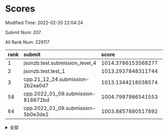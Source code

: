 # Scores

Modified Time: 2022-02-20 22:04:24

Submit Num: 207

All Rank Num: 229117

| rank |               submit               |       score        |       sigma        | pk_num |
| :--- | :--------------------------------- | :----------------- | :----------------- | :----- |
| 1    | jsonzb.test.submission_level_4     | 1014.3786153568277 | 0.8466775526609531 | 4427   |
| 2    | jsonzb.test.test_1                 | 1013.2937848311744 | 0.7831706288654176 | 4433   |
| 3    | cpp.21_12_24.submission-2b2ea0d7   | 1013.1344218038574 | 0.7951675551863485 | 4427   |
| 58   | cpp.2022_01_09.submission-816672bd | 1004.7997986541553 | 0.7197307501144367 | 4426   |
| 64   | cpp.2022_01_09.submission-5b0e3de2 | 1003.8857880517892 | 0.7295092132851317 | 4428   |


<details>
<summary>全部</summary>

| rank |                 submit                 |       score        |       sigma        | pk_num |
| :--- | :------------------------------------- | :----------------- | :----------------- | :----- |
| 1    | jsonzb.test.submission_level_4         | 1014.3786153568277 | 0.8466775526609531 | 4427   |
| 2    | jsonzb.test.test_1                     | 1013.2937848311744 | 0.7831706288654176 | 4433   |
| 3    | cpp.21_12_24.submission-2b2ea0d7       | 1013.1344218038574 | 0.7951675551863485 | 4427   |
| 4    | gobigger.level_3.submission_level_3_4  | 1011.5443185671535 | 0.7618457178374347 | 4421   |
| 5    | gobigger.level_3.submission_level_3_9  | 1011.4133504498147 | 0.7557598437294257 | 4431   |
| 6    | gobigger.level_3.submission_level_3_31 | 1011.0390982586886 | 0.7443658940549461 | 4429   |
| 7    | gobigger.level_3.submission_level_3_44 | 1011.0120074955662 | 0.7722958802807577 | 4429   |
| 8    | gobigger.level_3.submission_level_3_1  | 1010.9625913653521 | 0.7693436811438943 | 4426   |
| 9    | gobigger.level_3.submission_level_3_22 | 1010.9481024678132 | 0.7544720563968497 | 4425   |
| 10   | gobigger.level_3.submission_level_3_46 | 1010.9097507916224 | 0.7982796243753943 | 4431   |
| 11   | gobigger.level_3.submission_level_3_28 | 1010.8395961581688 | 0.7550832549648232 | 4430   |
| 12   | gobigger.level_3.submission_level_3_0  | 1010.7649305392076 | 0.8073468252503367 | 4423   |
| 13   | gobigger.level_3.submission_level_3_2  | 1010.5723571514745 | 0.760631839041421  | 4428   |
| 14   | gobigger.level_3.submission_level_3_40 | 1010.5592150032055 | 0.7635876324741462 | 4432   |
| 15   | gobigger.level_3.submission_level_3_42 | 1010.5367942107871 | 0.7802779804577106 | 4436   |
| 16   | gobigger.level_3.submission_level_3_29 | 1010.5013460422653 | 0.7648776157608111 | 4430   |
| 17   | gobigger.level_3.submission_level_3_48 | 1010.489902789449  | 0.7736847070372052 | 4425   |
| 18   | gobigger.level_3.submission_level_3_14 | 1010.4336565451216 | 0.7685454621720418 | 4433   |
| 19   | gobigger.level_3.submission_level_3_5  | 1010.3983995031248 | 0.7662273197689624 | 4431   |
| 20   | gobigger.level_3.submission_level_3_30 | 1010.2412825347445 | 0.7613979053418233 | 4424   |
| 21   | gobigger.level_3.submission_level_3_32 | 1010.2102314463845 | 0.7562685574556431 | 4428   |
| 22   | gobigger.level_3.submission_level_3_11 | 1010.1922845738902 | 0.7590798279110157 | 4425   |
| 23   | gobigger.level_3.submission_level_3_17 | 1010.1638224333489 | 0.7341871174223693 | 4426   |
| 24   | gobigger.level_3.submission_level_3_8  | 1010.1521940090922 | 0.7749885988982683 | 4422   |
| 25   | gobigger.level_3.submission_level_3_35 | 1010.1114640527202 | 0.7860547951481307 | 4425   |
| 26   | gobigger.level_3.submission_level_3_37 | 1010.0741340927635 | 0.7694261089952057 | 4424   |
| 27   | gobigger.level_3.submission_level_3_43 | 1010.0737993397778 | 0.78268455220254   | 4433   |
| 28   | gobigger.level_3.submission_level_3_33 | 1010.0635569761663 | 0.7637334309526626 | 4430   |
| 29   | gobigger.level_3.submission_level_3_19 | 1009.9633381642079 | 0.7737522517474671 | 4432   |
| 30   | gobigger.level_3.submission_level_3_26 | 1009.9586498966697 | 0.7680851974831835 | 4431   |
| 31   | gobigger.level_3.submission_level_3_15 | 1009.9111348770572 | 0.7555157640224621 | 4426   |
| 32   | gobigger.level_3.submission_level_3_39 | 1009.8946152771651 | 0.7627213677344594 | 4428   |
| 33   | gobigger.level_3.submission_level_3_10 | 1009.8459370640526 | 0.7545672610944365 | 4428   |
| 34   | gobigger.level_3.submission_level_3_18 | 1009.8361297783189 | 0.7580451515975771 | 4428   |
| 35   | gobigger.level_3.submission_level_3_24 | 1009.7669252668034 | 0.7575398189154755 | 4429   |
| 36   | gobigger.level_3.submission_level_3_25 | 1009.7245807316181 | 0.7435909157085497 | 4428   |
| 37   | gobigger.level_3.submission_level_3_3  | 1009.7126346961807 | 0.7477805568018643 | 4430   |
| 38   | gobigger.level_3.submission_level_3_47 | 1009.7112621439435 | 0.7573702267818487 | 4428   |
| 39   | gobigger.level_3.submission_level_3_27 | 1009.6766623921169 | 0.7320157219448753 | 4428   |
| 40   | gobigger.level_3.submission_level_3_6  | 1009.6650190028698 | 0.7526928684908553 | 4424   |
| 41   | gobigger.level_3.submission_level_3_13 | 1009.5234010630276 | 0.7528901945170938 | 4427   |
| 42   | gobigger.level_3.submission_level_3_16 | 1009.516637290524  | 0.7539914353632063 | 4431   |
| 43   | gobigger.level_3.submission_level_3_36 | 1009.3308263560066 | 0.7456367541763684 | 4428   |
| 44   | gobigger.level_3.submission_level_3_38 | 1009.2037056639087 | 0.7748521126934024 | 4427   |
| 45   | gobigger.level_3.submission_level_3_34 | 1008.9993601715067 | 0.7362121354307194 | 4422   |
| 46   | gobigger.level_3.submission_level_3_41 | 1008.8250098225321 | 0.7595216909503235 | 4423   |
| 47   | gobigger.level_3.submission_level_3_49 | 1008.69891198145   | 0.7492965670299315 | 4430   |
| 48   | gobigger.level_3.submission_level_3_23 | 1008.6130443216588 | 0.7526643386488319 | 4427   |
| 49   | gobigger.level_3.submission_level_3_20 | 1008.504861782397  | 0.7391917616287441 | 4425   |
| 50   | gobigger.level_3.submission_level_3_21 | 1008.4536220705103 | 0.7353976023591965 | 4427   |
| 51   | gobigger.level_3.submission_level_3_45 | 1008.3157026272061 | 0.7610080379200108 | 4425   |
| 52   | gobigger.level_3.submission_level_3_12 | 1008.1441722455861 | 0.7497792569763838 | 4427   |
| 53   | gobigger.level_3.submission_level_3_7  | 1007.9759587815034 | 0.7424936086941538 | 4424   |
| 54   | gobigger.level_1.submission_level_1_2  | 1005.804291238628  | 0.7287709876037199 | 4428   |
| 55   | gobigger.level_1.submission_level_1_31 | 1004.9592977653527 | 0.7374895106819459 | 4427   |
| 56   | gobigger.level_1.submission_level_1_41 | 1004.822742357132  | 0.719429878215716  | 4426   |
| 57   | gobigger.level_1.submission_level_1_4  | 1004.8126375870448 | 0.7224220448471073 | 4433   |
| 58   | cpp.2022_01_09.submission-816672bd     | 1004.7997986541553 | 0.7197307501144367 | 4426   |
| 59   | gobigger.level_1.submission_level_1_43 | 1004.5267230323966 | 0.7343376495685339 | 4423   |
| 60   | gobigger.level_1.submission_level_1_47 | 1004.3072053116905 | 0.7170185582226429 | 4428   |
| 61   | gobigger.level_1.submission_level_1_44 | 1004.2272211333961 | 0.7174015341547029 | 4425   |
| 62   | gobigger.level_1.submission_level_1_11 | 1003.9509855057048 | 0.7228571353858756 | 4426   |
| 63   | gobigger.level_1.submission_level_1_16 | 1003.9366009938636 | 0.7170758256142327 | 4431   |
| 64   | cpp.2022_01_09.submission-5b0e3de2     | 1003.8857880517892 | 0.7295092132851317 | 4428   |
| 65   | gobigger.level_1.submission_level_1_13 | 1003.715699343315  | 0.7099768262046305 | 4431   |
| 66   | gobigger.level_1.submission_level_1_6  | 1003.6642308182994 | 0.7243013696948112 | 4425   |
| 67   | gobigger.level_1.submission_level_1_17 | 1003.6502737521852 | 0.709427596689887  | 4426   |
| 68   | gobigger.level_1.submission_level_1_18 | 1003.6244773914359 | 0.7239081730367466 | 4431   |
| 69   | gobigger.level_1.submission_level_1_40 | 1003.5955069186754 | 0.7122797286080137 | 4426   |
| 70   | gobigger.level_1.submission_level_1_15 | 1003.5576518146069 | 0.7158678421037875 | 4427   |
| 71   | gobigger.level_1.submission_level_1_5  | 1003.5326229230824 | 0.7225619830241572 | 4425   |
| 72   | gobigger.level_1.submission_level_1_8  | 1003.4723170914639 | 0.7259784867317322 | 4422   |
| 73   | gobigger.level_1.submission_level_1_37 | 1003.458943035757  | 0.7193137269125076 | 4425   |
| 74   | gobigger.level_1.submission_level_1_42 | 1003.4311037011005 | 0.714903544189715  | 4433   |
| 75   | gobigger.level_1.submission_level_1_46 | 1003.3025778795168 | 0.7175627036235062 | 4426   |
| 76   | gobigger.level_1.submission_level_1_26 | 1003.2880007445833 | 0.7233485097293867 | 4431   |
| 77   | gobigger.level_1.submission_level_1_48 | 1003.2521471421564 | 0.7116963548643002 | 4426   |
| 78   | gobigger.level_1.submission_level_1_32 | 1003.2154372625898 | 0.7173100034350038 | 4425   |
| 79   | gobigger.level_1.submission_level_1_22 | 1003.1871325863142 | 0.7182591755827613 | 4429   |
| 80   | gobigger.level_1.submission_level_1_45 | 1003.1514338226789 | 0.7089880734857293 | 4424   |
| 81   | gobigger.level_1.submission_level_1_35 | 1003.141839060267  | 0.717958371343469  | 4428   |
| 82   | gobigger.level_1.submission_level_1_23 | 1003.1094153471357 | 0.710957831314481  | 4430   |
| 83   | gobigger.level_1.submission_level_1_10 | 1002.9828118507166 | 0.7270943165168968 | 4425   |
| 84   | gobigger.level_1.submission_level_1_38 | 1002.9639815111509 | 0.727345500233444  | 4425   |
| 85   | gobigger.level_1.submission_level_1_14 | 1002.9492833708782 | 0.718146535942266  | 4422   |
| 86   | gobigger.level_1.submission_level_1_39 | 1002.9465157618853 | 0.717186715575998  | 4428   |
| 87   | gobigger.level_1.submission_level_1_36 | 1002.9447361731158 | 0.7232893930658493 | 4433   |
| 88   | gobigger.level_1.submission_level_1_25 | 1002.9165691936741 | 0.7116311972591324 | 4427   |
| 89   | gobigger.level_1.submission_level_1_20 | 1002.913005250363  | 0.7159066985440411 | 4427   |
| 90   | gobigger.level_1.submission_level_1_34 | 1002.8969474319035 | 0.7086126201960539 | 4426   |
| 91   | gobigger.level_1.submission_level_1_27 | 1002.8808655177402 | 0.7272282762147092 | 4428   |
| 92   | gobigger.level_1.submission_level_1_7  | 1002.8722653362486 | 0.7135644712793326 | 4421   |
| 93   | gobigger.level_1.submission_level_1_24 | 1002.7638460920684 | 0.7176941387038518 | 4427   |
| 94   | gobigger.level_1.submission_level_1_30 | 1002.7306391088425 | 0.7060268201892874 | 4424   |
| 95   | gobigger.level_1.submission_level_1_0  | 1002.6501924739885 | 0.7172866119174132 | 4424   |
| 96   | gobigger.level_1.submission_level_1_12 | 1002.6113365330199 | 0.7112760310429214 | 4426   |
| 97   | gobigger.level_1.submission_level_1_3  | 1002.5920856965781 | 0.7114542950396819 | 4429   |
| 98   | gobigger.level_1.submission_level_1_33 | 1002.5279396902208 | 0.7127783923333622 | 4426   |
| 99   | gobigger.level_1.submission_level_1_9  | 1002.3807881838819 | 0.7180598993265647 | 4426   |
| 100  | gobigger.level_1.submission_level_1_21 | 1002.3448280393724 | 0.6979597373618609 | 4429   |
| 101  | gobigger.level_1.submission_level_1_19 | 1002.1766917514931 | 0.7091290076280057 | 4425   |
| 102  | gobigger.level_1.submission_level_1_49 | 1002.119159198617  | 0.7104776154244102 | 4431   |
| 103  | gobigger.level_1.submission_level_1_29 | 1001.9523870989149 | 0.706208154343838  | 4422   |
| 104  | gobigger.level_1.submission_level_1_1  | 1001.1577823634946 | 0.7103158552450515 | 4426   |
| 105  | gobigger.level_1.submission_level_1_28 | 1001.0418473220052 | 0.7140357575813718 | 4427   |
| 106  | gobigger.random.submission_random_12   | 997.6456983804375  | 0.7093456503298763 | 4429   |
| 107  | gobigger.random.submission_random_10   | 997.4151331731389  | 0.6956303067447958 | 4427   |
| 108  | gobigger.random.submission_random_28   | 997.082042920865   | 0.7073743159398911 | 4429   |
| 109  | gobigger.random.submission_random_29   | 997.07436589141    | 0.7062213029579191 | 4427   |
| 110  | gobigger.random.submission_random_8    | 996.8386799133044  | 0.703095912929614  | 4428   |
| 111  | gobigger.random.submission_random_33   | 996.7438484313118  | 0.7066120790668605 | 4425   |
| 112  | gobigger.random.submission_random_1    | 996.6632232878811  | 0.7124936482207177 | 4428   |
| 113  | gobigger.random.submission_random_15   | 996.5769128543233  | 0.6969077017500872 | 4427   |
| 114  | gobigger.random.submission_random_22   | 996.5753827462837  | 0.710670508888369  | 4424   |
| 115  | gobigger.random.submission_random_11   | 996.4369206761424  | 0.720030376633253  | 4423   |
| 116  | gobigger.random.submission_random_17   | 996.3734576320076  | 0.7022228978687235 | 4427   |
| 117  | gobigger.random.submission_random_5    | 996.3151919690007  | 0.7105206114780256 | 4430   |
| 118  | gobigger.random.submission_random_30   | 996.2563099581307  | 0.7124903053502769 | 4424   |
| 119  | gobigger.random.submission_random_25   | 996.2168145769941  | 0.7030067176368101 | 4433   |
| 120  | gobigger.random.submission_random_23   | 996.2084580303622  | 0.7003545447026283 | 4428   |
| 121  | gobigger.random.submission_random_24   | 996.1658182664097  | 0.7096322087299113 | 4422   |
| 122  | gobigger.random.submission_random_38   | 996.1358781985028  | 0.71585875410208   | 4426   |
| 123  | gobigger.random.submission_random_43   | 996.1155291155084  | 0.7254541099561483 | 4426   |
| 124  | gobigger.random.submission_random_49   | 996.1152477400944  | 0.6942708864057772 | 4424   |
| 125  | gobigger.random.submission_random_32   | 996.1111836149296  | 0.7238965626597582 | 4427   |
| 126  | gobigger.random.submission_random_36   | 996.0801153788102  | 0.7048663665519233 | 4427   |
| 127  | gobigger.random.submission_random_19   | 996.0493618834804  | 0.7035866370787822 | 4429   |
| 128  | gobigger.random.submission_random_31   | 995.9757765010785  | 0.7221505650206436 | 4423   |
| 129  | gobigger.random.submission_random_18   | 995.9275509511997  | 0.7073247821830659 | 4431   |
| 130  | gobigger.random.submission_random_46   | 995.9225319143014  | 0.7211431066521307 | 4427   |
| 131  | gobigger.random.submission_random_42   | 995.7815276736535  | 0.7130411025801661 | 4428   |
| 132  | gobigger.random.submission_random_26   | 995.7562113601399  | 0.7085305766892316 | 4428   |
| 133  | gobigger.random.submission_random_47   | 995.7555302039532  | 0.7107586592327427 | 4427   |
| 134  | gobigger.random.submission_random_45   | 995.747026711275   | 0.7174342832085582 | 4430   |
| 135  | gobigger.random.submission_random_27   | 995.6982639237561  | 0.7037592303554343 | 4430   |
| 136  | gobigger.random.submission_random_44   | 995.6971320364722  | 0.7125097764671999 | 4431   |
| 137  | gobigger.random.submission_random_9    | 995.6825186947198  | 0.7100164902400766 | 4429   |
| 138  | gobigger.random.submission_random_6    | 995.6515019719654  | 0.7260204474889858 | 4429   |
| 139  | gobigger.random.submission_random_40   | 995.6411374705635  | 0.7127317131697252 | 4424   |
| 140  | gobigger.random.submission_random_13   | 995.5876782234313  | 0.7099987771562917 | 4430   |
| 141  | gobigger.random.submission_random_16   | 995.5429120503095  | 0.7096558357453532 | 4424   |
| 142  | gobigger.random.submission_random_14   | 995.5235927346513  | 0.713055730342411  | 4424   |
| 143  | gobigger.random.submission_random_7    | 995.4256023413823  | 0.7043257428859986 | 4428   |
| 144  | gobigger.random.submission_random_37   | 995.3962698478549  | 0.719310314795734  | 4431   |
| 145  | gobigger.random.submission_random_20   | 995.3022016706628  | 0.7180042233163395 | 4426   |
| 146  | gobigger.random.submission_random_2    | 995.2923318961739  | 0.703201528475459  | 4428   |
| 147  | gobigger.random.submission_random_21   | 995.2901052167804  | 0.7146928388445811 | 4426   |
| 148  | gobigger.random.submission_random_3    | 995.2577256461159  | 0.7171958461656249 | 4424   |
| 149  | gobigger.random.submission_random_35   | 995.1336017815298  | 0.7106526867218779 | 4426   |
| 150  | gobigger.random.submission_random_39   | 995.0250269216311  | 0.7136780736633748 | 4426   |
| 151  | gobigger.random.submission_random_0    | 994.996388785913   | 0.6984281466896289 | 4432   |
| 152  | gobigger.random.submission_random_4    | 994.7632869526313  | 0.7373526451380368 | 4421   |
| 153  | gobigger.random.submission_random_48   | 994.7259610502749  | 0.7104395017371339 | 4429   |
| 154  | gobigger.random.submission_random_41   | 994.6979241721198  | 0.7305962655807112 | 4434   |
| 155  | gobigger.random.submission_random_34   | 994.5821477944493  | 0.7073746183998422 | 4431   |
| 156  | gobigger.level_2.submission_level_2_22 | 993.858341196505   | 0.7234657542223886 | 4430   |
| 157  | gobigger.level_2.submission_level_2_2  | 993.6093203382642  | 0.7365850650856843 | 4427   |
| 158  | gobigger.level_2.submission_level_2_15 | 993.5200965301603  | 0.7265078178800395 | 4431   |
| 159  | gobigger.level_2.submission_level_2_16 | 993.5017517219711  | 0.748821275618479  | 4432   |
| 160  | gobigger.level_2.submission_level_2_42 | 993.4949488876597  | 0.7273108535016545 | 4429   |
| 161  | gobigger.level_2.submission_level_2_33 | 993.3396796861774  | 0.7282785992823204 | 4429   |
| 162  | gobigger.level_2.submission_level_2_47 | 993.329773886694   | 0.7326733673057436 | 4427   |
| 163  | gobigger.level_2.submission_level_2_10 | 993.2247862606738  | 0.728239363698824  | 4426   |
| 164  | gobigger.level_2.submission_level_2_38 | 993.1521303574552  | 0.7438201255358768 | 4428   |
| 165  | gobigger.level_2.submission_level_2_7  | 993.1415877474641  | 0.7309127204183276 | 4424   |
| 166  | gobigger.level_2.submission_level_2_30 | 993.1027170116223  | 0.72081711138077   | 4432   |
| 167  | gobigger.level_2.submission_level_2_18 | 993.0379108162472  | 0.7329757821788225 | 4425   |
| 168  | gobigger.level_2.submission_level_2_34 | 992.9841273597243  | 0.7380271205892246 | 4421   |
| 169  | gobigger.level_2.submission_level_2_28 | 992.9024328794585  | 0.7410088925942742 | 4427   |
| 170  | gobigger.level_2.submission_level_2_37 | 992.864347218675   | 0.7320958496327782 | 4423   |
| 171  | gobigger.level_2.submission_level_2_12 | 992.8030514852575  | 0.7438424064760099 | 4425   |
| 172  | gobigger.level_2.submission_level_2_13 | 992.7868977714803  | 0.7317808384282812 | 4429   |
| 173  | gobigger.level_2.submission_level_2_21 | 992.7551844530407  | 0.7355475777082997 | 4430   |
| 174  | gobigger.level_2.submission_level_2_11 | 992.6168521895094  | 0.7401193272364847 | 4432   |
| 175  | gobigger.level_2.submission_level_2_19 | 992.4994850517868  | 0.7316159766093975 | 4427   |
| 176  | gobigger.level_2.submission_level_2_5  | 992.4986599044375  | 0.7371845389895081 | 4429   |
| 177  | gobigger.level_2.submission_level_2_26 | 992.4251833633717  | 0.7201791046697062 | 4430   |
| 178  | gobigger.level_2.submission_level_2_23 | 992.3431274380746  | 0.7530816421534979 | 4427   |
| 179  | gobigger.level_2.submission_level_2_6  | 992.3154296808167  | 0.7661887312470268 | 4427   |
| 180  | gobigger.level_2.submission_level_2_43 | 992.2247075600017  | 0.7251008809123396 | 4429   |
| 181  | gobigger.level_2.submission_level_2_40 | 992.1496551802494  | 0.7474628700350635 | 4428   |
| 182  | gobigger.level_2.submission_level_2_45 | 992.0816104094343  | 0.7529497374093056 | 4425   |
| 183  | gobigger.level_2.submission_level_2_14 | 992.0780843999522  | 0.7513751200960175 | 4430   |
| 184  | gobigger.level_2.submission_level_2_8  | 992.0483085932804  | 0.7354226753455168 | 4429   |
| 185  | gobigger.level_2.submission_level_2_3  | 991.9975440393143  | 0.7591410641726092 | 4429   |
| 186  | gobigger.level_2.submission_level_2_25 | 991.986911107984   | 0.7248383023079981 | 4423   |
| 187  | gobigger.level_2.submission_level_2_41 | 991.9453013277392  | 0.7446014686925009 | 4426   |
| 188  | gobigger.level_2.submission_level_2_9  | 991.930468056025   | 0.7461436694194111 | 4423   |
| 189  | gobigger.level_2.submission_level_2_48 | 991.9035224471727  | 0.747679005416584  | 4427   |
| 190  | gobigger.level_2.submission_level_2_4  | 991.9010488407696  | 0.734743645042135  | 4431   |
| 191  | gobigger.level_2.submission_level_2_46 | 991.7369103429178  | 0.7425320932013626 | 4424   |
| 192  | gobigger.level_2.submission_level_2_29 | 991.7037278497488  | 0.7435884820930239 | 4428   |
| 193  | gobigger.level_2.submission_level_2_1  | 991.6785506749352  | 0.7369009020062839 | 4434   |
| 194  | gobigger.level_2.submission_level_2_0  | 991.6623811903283  | 0.7598081009577613 | 4425   |
| 195  | gobigger.level_2.submission_level_2_39 | 991.4093858049167  | 0.7673852511417982 | 4425   |
| 196  | gobigger.level_2.submission_level_2_36 | 991.3857377819822  | 0.7863977857378077 | 4429   |
| 197  | gobigger.level_2.submission_level_2_20 | 991.3771493703275  | 0.7399270879005402 | 4428   |
| 198  | gobigger.level_2.submission_level_2_31 | 991.239733917345   | 0.7658077851071358 | 4430   |
| 199  | gobigger.level_2.submission_level_2_24 | 991.1121043361295  | 0.740937654591459  | 4425   |
| 200  | gobigger.level_2.submission_level_2_44 | 991.0141293771429  | 0.7508231794202078 | 4428   |
| 201  | gobigger.level_2.submission_level_2_32 | 990.9381746250298  | 0.7491434977654071 | 4426   |
| 202  | gobigger.level_2.submission_level_2_17 | 990.896888521266   | 0.7864168649197705 | 4433   |
| 203  | gobigger.level_2.submission_level_2_35 | 990.5303418692946  | 0.7730095710813609 | 4430   |
| 204  | gobigger.level_2.submission_level_2_49 | 990.5072388453574  | 0.7293813198037279 | 4431   |
| 205  | gobigger.level_2.submission_level_2_27 | 989.5071399111074  | 0.7685812019065938 | 4428   |
| 206  | gobigger.none.submission_none_1        | 978.5047351029187  | 1.245963029704147  | 4429   |
| 207  | gobigger.none.submission_none_0        | 976.8293977842843  | 1.4036755987003728 | 4422   |

</details>